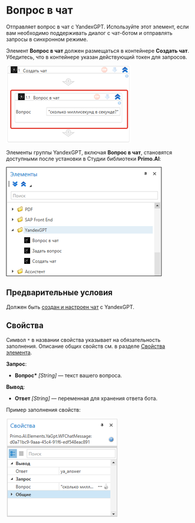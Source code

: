 # Вопрос в чат

Отправляет вопрос в чат с YandexGPT. Используйте этот элемент, если вам необходимо поддерживать диалог с чат-ботом и отправлять запросы в синхронном режиме.

Элемент **Вопрос в чат** должен размещаться в контейнере **Создать чат**. Убедитесь, что в контейнере указан действующий токен для запросов.

![](../../../../resources/activities/extra/ai/yandexgpt/вопрос-в-чат-яндекс-гпт.png)

Элементы группы YandexGPT, включая **Вопрос в чат**, становятся доступными после установки в Студии библиотеки **Primo.AI**:

![](../../../../resources/activities/extra/ai/yandexgpt/yandexgpt-items.png)


## Предварительные условия

Должен быть [создан и настроен чат](https://docs.primo-rpa.ru/primo-rpa/g_elements/el_extra/ai/yandexgpt/el_chat) с YandexGPT.


## Свойства
Символ `*` в названии свойства указывает на обязательность заполнения. Описание общих свойств см. в разделе [Свойства элемента](https://docs.primo-rpa.ru/primo-rpa/primo-studio/process/elements#svoistva-elementa).

**Запрос**:

* **Вопрос\*** *[String]* — текст вашего вопроса.

**Вывод**:

* **Ответ** *[String]* — переменная для хранения ответа бота. 

Пример заполнения свойств:

![](../../../../resources/activities/extra/ai/yandexgpt/ya-gpt-chat-message.png)

